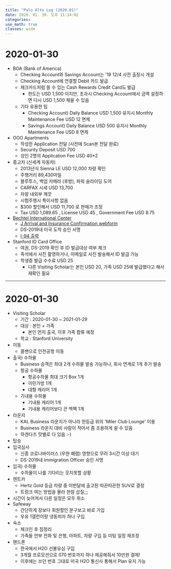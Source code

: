 ```yaml
---
title: "Palo Alto Log (2020.01)"
date: 2020. 01. 30. 오후 11:14:02
categories:
use_math: true
classes: wide
---
```


# 2020-01-30
* BOA (Bank of America)
  * Checking Account와 Savings Account는 '19 12/4 사전 출장시 개설
  * Checking Account에 연결할 Debit 카드 발급
  * 체크카드처럼 쓸 수 있는 Cash Rewards Credit Card도 발급
    * 한도는 USD 1,500 이지만, 초과시 Checking Account에서 금액 설정하면 다시 USD 1,500 채울 수 있음
  * 기타 유용한 팁
    * Checking Account) Daily Balance USD 1,500 유지시 Monthly Maintenance Fee USD 12 면제
    * Savings Account) Daily Balance USD 500 유지시 Monthly Maintenance Fee USD 8 면제
* OOO Apartments
  * 작성한 Application 전달 (사전에 Scan본 전달 완료)
  * Security Deposit USD 700
  * 성인 2명의 Application Fee USD 40*2
* 중고차 (신세계 자동차)
  * 2013년식 Sienna LE USD 12,000 차량 확인
  * 주행거리 89,430마일
  * 블루투스, 백업 카메라 (후방), 파워 슬라이딩 도어
  * CARFAX 시세 USD 13,700
  * 차량 내외부 깨끗
  * 시험주행시 특이사항 없음
  * $300 할인해서 USD 11,700 로 판매가 조정
  * Tax USD 1,089.65 , License USD 45 , Government Fee USD 8.75
* [Bechtel International Center](https://bechtel.stanford.edu/immigration/visa-types/j-1-scholar)
  * [J Arrival and Insurance Confirmation webform](http://web.stanford.edu/dept/icenter/j-arrival.fb)
  * DS-2019내 미국 도착 승인 서명
  * [I-94 출력](https://i94.cbp.dhs.gov/I94/)
* Stanford ID Card Office
  * 여권, DS-2019 확인 후 ID 발급대상 여부 체크
  * 즉석에서 사진 촬영하거나, 이메일로 사진 발송해서 ID 발급 가능
  * 학생증 발급 수수료 USD 25
    * 다른 Visiting Scholar는 본인 USD 20, 가족 USD 25에 발급했다고 해서 재확인 필요

---

# 2020-01-30
* Visiting Scholar
  * 기간 : 2020-01-30 ~ 2021-01-29
  * 대상 : 본인 + 가족
    * 본인 먼저 출국, 이후 가족 합류 예정
  * 학교 : Stanford University
* 이동
  * 콜밴으로 인천공항 이동
* 출국) 수하물
  * Business 승객은 최대 2개 수하물 발송 가능하나, 회사 연계로 1개 추가 발송
  * 항공 수하물
    * 항공수하물 최대 크기 Box 1개
    * 이민가방 1개
    * 대형 캐리어 1개
  * 기내용 수하물
    * 기내용 캐리어 1개
    * 기내용 캐리어보다 큰 백팩 1개
* 라운지
  * KAL Business 라운지가 아니라 한등급 위의 'Miler Club Lounge' 이용
  * Business 라운지 대비 사람이 적어서 좀 조용하게 쉴 수 있음
  * 하겐다즈 맛별로 다 있음 :-)
* 탑승
* 입국심사
  * 신종 코로나바이러스 (우한 폐렴) 영향으로 무려 3시간 이상 대기
  * DS-2019내 Immigration Officer 승인 서명
* 입국) 수하물
  * 수하물이 나를 기다리는 웃지못할 상황
* 렌트카
  * Hertz Gold 등급 차량 중 이번달에 출고된 따끈따끈한 SUV로 결정
  * 트렁크 여는 방법을 몰라 한참 삽질;;;
* 시간이 늦어져서 다른 일정은 모두 취소
* Safeway
  * 간단하게 장보다 회원할인 문구보고 바로 가입
  * 우유 1갤런이랑 냉동피자 하나 구입
* 숙소
  * 체크인 후 짐정리
  * 가족들 안부 전화 및 은행, 아파트, 차량 구입 등 미팅 일정 재조정
* 핸드폰
  * 한국에서 H2O 선불유심 구입
  * 3개월 프로모션으로 070 번호까지 하나 제공해줘서 10만원 결제!
  * 이후에는 쓰던 번호 그대로 미국 H2O 통신사 통해서 Plan 유지 가능
